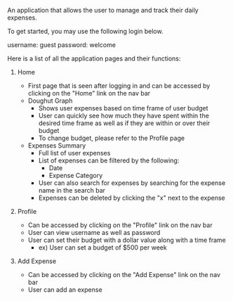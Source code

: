 An application that allows the user to manage and track their daily expenses.

To get started, you may use the following login below.

username: guest
password: welcome

Here is a list of all the application pages and their functions:

1) Home
    - First page that is seen after logging in and can be accessed by clicking on the "Home" link on the nav bar
    - Doughut Graph 
        - Shows user expenses based on time frame of user budget
        - User can quickly see how much they have spent within the desired time frame as well as if they are within or over their budget
        - To change budget, please refer to the Profile page
    - Expenses Summary
        - Full list of user expenses
        - List of expenses can be filtered by the following:
            - Date 
            - Expense Category
        - User can also search for expenses by searching for the expense name in the search bar
        - Expenses can be deleted by clicking the "x" next to the expense

2) Profile
    - Can be accessed by clicking on the "Profile" link on the nav bar
    - User can view username as well as password
    - User can set their budget with a dollar value along with a time frame
        - ex) User can set a budget of $500 per week

3) Add Expense
    - Can be accessed by clicking on the "Add Expense" link on the nav bar
    - User can add an expense


